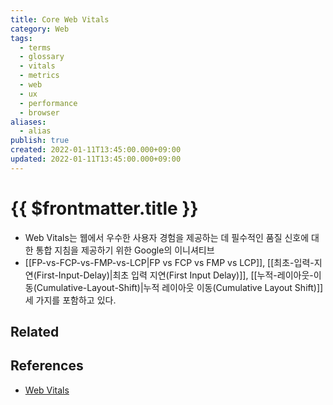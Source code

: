 ```yaml
---
title: Core Web Vitals
category: Web
tags:
  - terms
  - glossary
  - vitals
  - metrics
  - web
  - ux
  - performance
  - browser
aliases:
  - alias
publish: true
created: 2022-01-11T13:45:00.000+09:00
updated: 2022-01-11T13:45:00.000+09:00
---
```


# {{ $frontmatter.title }}

- Web Vitals는 웹에서 우수한 사용자 경험을 제공하는 데 필수적인 품질 신호에 대한 통합 지침을 제공하기 위한 Google의 이니셔티브
- [[FP-vs-FCP-vs-FMP-vs-LCP|FP vs FCP vs FMP vs LCP]], [[최초-입력-지연(First-Input-Delay)|최초 입력 지연(First Input Delay)]], [[누적-레이아웃-이동(Cumulative-Layout-Shift)|누적 레이아웃 이동(Cumulative Layout Shift)]] 세 가지를 포함하고 있다.

## Related

## References

- [Web Vitals](https://web.dev/vitals/)
